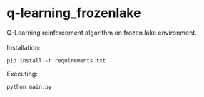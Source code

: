 # q-learning_frozenlake
Q-Learning reinforcement algorithm on frozen lake environment.
<br>
<br>
Installation:
```
pip install -r requirements.txt
```
Executing:
```
python main.py
```
